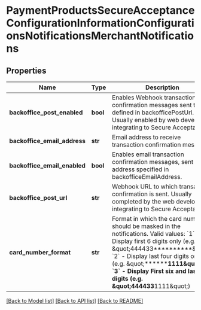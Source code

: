 # PaymentProductsSecureAcceptanceConfigurationInformationConfigurationsNotificationsMerchantNotifications

## Properties
Name | Type | Description | Notes
------------ | ------------- | ------------- | -------------
**backoffice_post_enabled** | **bool** | Enables Webhook transaction confirmation messages sent to URL defined in backofficePostUrl. Usually enabled by web developers integrating to Secure Acceptance. | [optional] 
**backoffice_email_address** | **str** | Email address to receive transaction confirmation messages. | [optional] 
**backoffice_email_enabled** | **bool** | Enables email transaction confirmation messages, sent to the address specified in backofficeEmailAddress. | [optional] 
**backoffice_post_url** | **str** | Webhook URL to which transaction confirmation is sent. Usually completed by the web developers integrating to Secure Acceptance. | [optional] 
**card_number_format** | **str** | Format in which the card number should be masked in the notifications.   Valid values: &#x60;1&#x60; - Display first 6 digits only (e.g. \&quot;444433**********\&quot;)  &#x60;2&#x60; - Display last four digits only (e.g. \&quot;************1111\&quot;)  &#x60;3&#x60; - Display First six and last four digits (e.g. \&quot;444433******1111\&quot;)  | [optional] 

[[Back to Model list]](../README.md#documentation-for-models) [[Back to API list]](../README.md#documentation-for-api-endpoints) [[Back to README]](../README.md)


